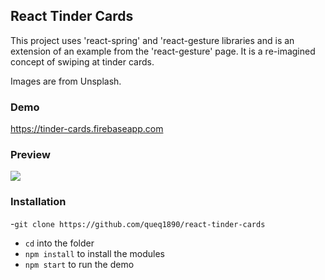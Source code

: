 
## React Tinder Cards

This project uses 'react-spring' and 'react-gesture libraries and is an extension of an example from the 'react-gesture' page. It is a re-imagined concept of swiping at tinder cards.

Images are from Unsplash.

### Demo

https://tinder-cards.firebaseapp.com



### Preview

![](tinder.gif)


### Installation
-```git clone https://github.com/queq1890/react-tinder-cards```
- ```cd``` into the folder
- ```npm install``` to install the modules
- ```npm start``` to run the demo

